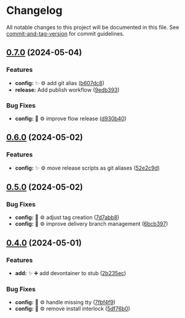 <!-- @format -->

# Changelog

All notable changes to this project will be documented in this file. See [commit-and-tag-version](https://github.com/absolute-version/commit-and-tag-version) for commit guidelines.

## [0.7.0](https://github.com/tomgrv/devutils/compare/v0.6.0...v0.7.0) (2024-05-04)


### Features

* **config:** ✨ ⚙️ add git alias ([b607dc8](https://github.com/tomgrv/devutils/commit/b607dc8a8e38378fc99ed1f7e9b78fda3857ed77))
* **release:** Add publish workflow ([9edb393](https://github.com/tomgrv/devutils/commit/9edb3932b12f862f974c77a611da79b6db1e2e62))


### Bug Fixes

* **config:** 🐛 ⚙️ improve flow release ([d930b40](https://github.com/tomgrv/devutils/commit/d930b40407d55b0b74fbff0c3325fc9838cce342))

## [0.6.0](https://github.com/tomgrv/devutils/compare/v0.5.0...v0.6.0) (2024-05-02)

### Features

-   **config:** ✨ ⚙️ move release scripts as git aliases ([52e2c9d](https://github.com/tomgrv/devutils/commit/52e2c9d617cfe935ebfad4f25e2e2d1f4a25f69f))

## [0.5.0](https://github.com/tomgrv/devutils/compare/v0.4.0...v0.5.0) (2024-05-02)

### Bug Fixes

-   **config:** 🐛 ⚙️ adjust tag creation ([7d7abb8](https://github.com/tomgrv/devutils/commit/7d7abb87d6acc176dc45d7dd1d3d14eb5eefd325))
-   **config:** 🐛 ⚙️ improve delivery branch management ([6bcb397](https://github.com/tomgrv/devutils/commit/6bcb397e05cade1fdebe84262f3f4d22707671f5))

## [0.4.0](https://github.com/tomgrv/devutils/compare/v0.3.0...v0.4.0) (2024-05-01)

### Features

-   **add:** ✨ ➕ add devontainer to stub ([2b235ec](https://github.com/tomgrv/devutils/commit/2b235ecb2aafefcd0321fd7d95202401b2a62e05))

### Bug Fixes

-   **config:** 🐛 ⚙️ handle missing tty ([7fbf4f9](https://github.com/tomgrv/devutils/commit/7fbf4f91018679775a7194381731eb673220eb03))
-   **config:** 🐛 ⚙️ remove install interlock ([5df76b0](https://github.com/tomgrv/devutils/commit/5df76b068fb4bbdd382aefe330244c5dd711d4e2))
